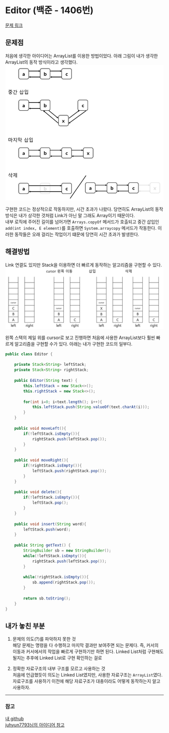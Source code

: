 # Editor (백준 - 1406번)
[문제 링크](https://www.acmicpc.net/problem/1406)   

## 문제점
처음에 생각한 아이디어는 ArrayList를 이용한 방법이었다. 아래 그림이 내가 생각한
ArrayList의 동작 방식이라고 생각했다.
![arrayList](../../../../../resources/static/backjoon/editor/1.JPG)

구현한 코드는 정상적으로 작동하지만, 시간 초과가 나왔다. 당연히도 ArrayList의
동작 방식은 내가 상각한 것처럼 Link가 아닌 말 그래도 Array이기 때문이다.   
내부 로직에 주어진 길이를 넘어가면 `Arrays.copyOf` 메서드가 호출되고 중간 삽입인
`add(int index, E element)`를 호출하면 `System.arraycopy` 메서드가 작동한다. 이러한 
동작들은 오래 걸리는 작업이기 떄문에 당연히 시간 초과가 발생한다.

## 해결방법
Link 연결도 있지만 Stack을 이용하면 더 빠르게 동작하는 알고리즘을 구현할 수 있다.
![stack](../../../../../resources/static/backjoon/editor/2.JPG)

왼쪽 스택의 제일 위를 cursor로 보고 진행하면 처음에 사용한 ArrayList보다 훨씬 빠르게
알고리즘을 구현할 수가 있다. 아래는 내가 구현한 코드의 일부다.

```java
public class Editor {

    private Stack<String> leftStack;
    private Stack<String> rightStack;

    public Editor(String text) {
        this.leftStack = new Stack<>();
        this.rightStack = new Stack<>();

        for(int i=0; i<text.length(); i++){
            this.leftStack.push(String.valueOf(text.charAt(i)));
        }
    }

    public void moveLeft(){
        if(!leftStack.isEmpty()){
            rightStack.push(leftStack.pop());
        }
    }

    public void moveRight(){
        if(!rightStack.isEmpty()){
            leftStack.push(rightStack.pop());
        }
    }

    public void delete(){
        if(!leftStack.isEmpty()){
            leftStack.pop();
        }
    }

    public void insert(String word){
        leftStack.push(word);
    }

    public String getText() {
        StringBuilder sb = new StringBuilder();
        while(!leftStack.isEmpty()){
            rightStack.push(leftStack.pop());
        }

        while(!rightStack.isEmpty()){
            sb.append(rightStack.pop());
        }

        return sb.toString();
    }
}
```

## 내가 놓친 부분
1. 문제의 의도(?)를 파악하지 못한 것   
해당 문제는 명령을 다 수행하고 마지막 결과만 보여주면 되는 문제다. 즉, 커서의
이동과 커서에서의 작업을 빠르게 구현하기만 하면 된다. Linked List처럼 구현해도 될지는
추후에 Linked List로 구현 확인하는 걸로   

2. 정확한 자료구조의 내부 구조를 모르고 사용하는 것   
처음에 언급했듯이 의도는 Linked List였지만, 사용한 자료구조는 `ArrayList`였다.
자료구조를 사용하기 이전에 해당 자료구조가 대충이라도 어떻게 동작하는지 알고 사용하자.

   
---
### 참고 
[내 github](https://github.com/yoonjaeSong/Algorithm/blob/master/src/main/java/com/raccon/backjoon/editor/Editor.java)   
[juhyun7793님의 아이디어 참고](https://velog.io/@juhyun7793/%EC%8A%A4%ED%83%9D-f9k4p3sgau)
